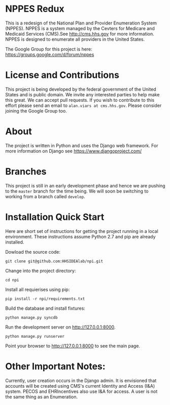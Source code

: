 NPPES Redux
===========

This is a redesign of the National Plan and Provider Enumeration System (NPPES).
NPPES is a system managed by the Cevters for Medicare and Medicaid Services
(CMS).See http://cms.hhs.gov for more information. NPPES is designed to
enumerate all providers in the United States.

The Google Group for this project is here: https://groups.google.com/d/forum/nppes


License and Contributions
=========================

This project is being developed by the federal government of the United States
and is public domain.  We invite any interested parties to help make this great.
We can accept pull requests. If you wish to contribute to this effort
please send an email to `alan.viars at cms.hhs.gov`. Please consider joining the
Google Group too.

About
=====

The project is written in Python and uses the Django web framework.  For more
information on Django see https://www.djangoproject.com/

Branches
========

This project is still in an early development phase and hence we are pushing to
the `master` branch for the time being.  We will soon be switching to working
from a branch called `develop`.


Installation Quick Start
========================

Here are short set of instructions for getting the project running in a local
environment. These instructions assume Python 2.7 and pip are already installed.

Dowload the source code:

    git clone git@github.com:HHSIDEAlab/npi.git

Change into the project directory:

    cd npi

Install all requierises using pip:

    pip install -r npi/requirements.txt


Build the database and install fixtures:

    python manage.py syncdb
    
Run the development server on http://127.0.0.1:8000.
    
    python manage.py runserver

Point your browser to http://127.0.0.1:8000 to see the main page.


Other Important Notes:
======================

Currently, user creation occurs in the Django admin.  It is envisioned that
accounts will be created using CMS's current Identity and Access (I&A) system.
PECOS and EHRIncentives also use I&A for access.  A user is not the same thing
as an Enumeration.  


